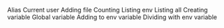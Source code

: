 Alias
Current user
Adding file
Counting
Listing env
Listing all
Creating variable
Global variable
Adding to env variable
Dividing with env variable